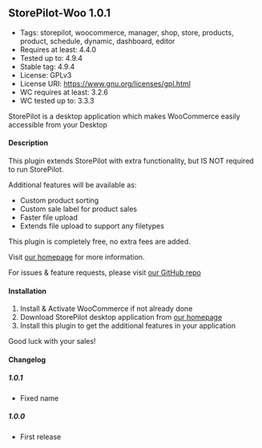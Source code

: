 ## StorePilot-Woo 1.0.1

- Tags: storepilot, woocommerce, manager, shop, store, products, product, schedule, dynamic, dashboard, editor
- Requires at least: 4.4.0
- Tested up to: 4.9.4
- Stable tag: 4.9.4
- License: GPLv3
- License URI: https://www.gnu.org/licenses/gpl.html
- WC requires at least: 3.2.6
- WC tested up to: 3.3.3

StorePilot is a desktop application which makes WooCommerce easily accessible from your Desktop

#### Description 

This plugin extends StorePilot with extra functionality, but IS NOT required to run StorePilot.

Additional features will be available as:

* Custom product sorting
* Custom sale label for product sales
* Faster file upload
* Extends file upload to support any filetypes

This plugin is completely free, no extra fees are added.

Visit [our homepage](https://storepilot.com/) for more information.

For issues & feature requests, please visit [our GitHub repo](https://github.com/StorePilot/storepilot-woo)

#### Installation

1. Install & Activate WooCommerce if not already done
2. Download StorePilot desktop application from [our homepage](https://storepilot.com/)
3. Install this plugin to get the additional features in your application

Good luck with your sales!

#### Changelog

##### 1.0.1

* Fixed name

##### 1.0.0

* First release
